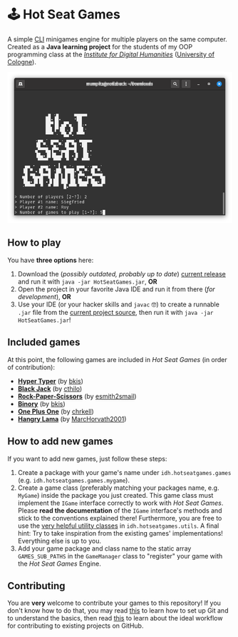 # 🕹 Hot Seat Games

A simple [CLI](https://en.wikipedia.org/wiki/Command-line_interface) minigames engine for multiple players on the same computer. Created as a **Java learning project** for the students of my OOP programming class at the *[Institute for Digital Humanities](https://github.com/DH-Cologne)* ([University of Cologne](https://uni-koeln.de/)).

![screenshot](doc/screenshot.png)


## How to play

You have **three options** here:

1. Download the (*possibly outdated, probably up to date*) [current release](https://github.com/bkis/HotSeatGames/releases) and run it with `java -jar HotSeatGames.jar`, **OR**
2. Open the project in your favorite Java IDE and run it from there (*for development*), **OR**
3. Use your IDE (or your hacker skills and `javac` 🤓) to create a runnable `.jar` file from the [current project source](https://github.com/bkis/HotSeatGames/archive/main.zip), then run it with `java -jar HotSeatGames.jar`!


## Included games

At this point, the following games are included in *Hot Seat Games* (in order of contribution):

- **[Hyper Typer](https://github.com/bkis/HotSeatGames/tree/main/src/idh/hotseatgames/games/hypertyper)** (by [bkis](https://github.com/bkis))
- **[Black Jack](https://github.com/bkis/HotSeatGames/tree/main/src/idh/hotseatgames/games/blackjack)** (by [cthilo](https://github.com/cthilo))
- **[Rock-Paper-Scissors](https://github.com/bkis/HotSeatGames/tree/main/src/idh/hotseatgames/games/rockpaperscissors)** (by [esmith2smail](https://github.com/esmith2smail))
- **[Binory](https://github.com/bkis/HotSeatGames/tree/main/src/idh/hotseatgames/games/binory)** (by [bkis](https://github.com/bkis))
- **[One Plus One](https://github.com/bkis/HotSeatGames/tree/main/src/idh/hotseatgames/games/oneplusone)** (by [chrkell](https://github.com/chrkell))
- **[Hangry Lama](https://github.com/MarcHorvath2001)** (by [MarcHorvath2001](https://github.com/MarcHorvath2001))


## How to add new games

If you want to add new games, just follow these steps:

1. Create a package with your game's name under `idh.hotseatgames.games` (e.g. `idh.hotseatgames.games.mygame`).
2. Create a game class (preferably matching your packages name, e.g. `MyGame`) inside the package you just created. This game class must implement the `IGame` interface correctly to work with *Hot Seat Games*. Please **read the documentation** of the `IGame` interface's methods and stick to the conventions explained there! Furthermore, you are free to use the [very helpful utility classes](https://github.com/bkis/HotSeatGames/tree/main/src/idh/hotseatgames/utils) in `idh.hotseatgames.utils`. A final hint: Try to take inspiration from the existing games' implementations! Everything else is up to you.
3. Add your game package and class name to the static array `GAMES_SUB_PATHS` in the `GameManager` class to "register" your game with the *Hot Seat Games* Engine.


## Contributing

You are **very** welcome to contribute your games to this repository! If you don't know how to do that, you may read [this](https://docs.github.com/en/github/getting-started-with-github/quickstart) to learn how to set up Git and to understand the basics, then read [this](https://github.com/susam/gitpr) to learn about the ideal workflow for contributing to existing projects on GitHub.
